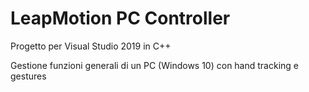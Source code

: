 # LeapMotion PC Controller

Progetto per Visual Studio 2019 in C++

Gestione funzioni generali di un PC (Windows 10) con hand tracking e gestures
